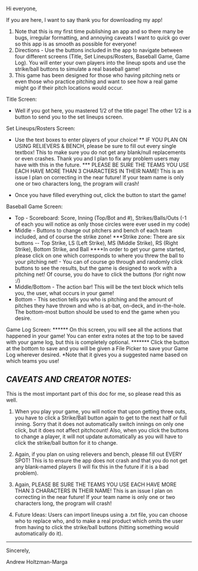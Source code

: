Hi everyone,

If you are here, I want to say thank you for downloading my app!

1. Note that this is my first time publishing an app and so there many be bugs, irregular formatting, and annoying caveats I want to quick go over so this app is as smooth as possible for everyone!
2. Directions - Use the buttons included in the app to navigate between four different screens (Title, Set Lineups/Rosters, Baseball Game, Game Log). You will enter your own players into the lineup spots and use the strike/ball buttons to simulate a real baseball game!
3. This game has been designed for those who having pitching nets or even those who practice pitching and want to see how a real game might go if their pitch locations would occur.

Title Screen:
- Well if you got here, you mastered 1/2 of the title page! The other 1/2 is a button to send you to the set lineups screen.

Set Lineups/Rosters Screen:
* Use the text boxes to enter players of your choice!
** IF YOU PLAN ON USING RELIEVERS & BENCH, please be sure to fill out every single textbox! This to make sure you do not get any blank/null replacements or even crashes. Thank you and I plan to fix any problem users may have with this in the future.
*** PLEASE BE SURE THE TEAMS YOU USE EACH HAVE MORE THAN 3 CHARACTERS IN THEIR NAME! This is an issue I plan on correcting in the near future! If your team name is only one or two characters long, the program will crash!
- Once you have filled everything out, click the button to start the game!

Baseball Game Screen:
- Top - Scoreboard: Score, Inning (Top/Bot and #), Strikes/Balls/Outs (-1 of each you will notice as only those circles were ever used in my code)
- Middle - Buttons to change out pitchers and bench of each team included, and of course the strike zone!
    ***Strike zone: There are six buttons -- Top Strike, LS (Left Strike), MS (Middle Strike), RS (Right Strike), Bottom Strike, and Ball
        ****In order to get your game started, please click on one which corresponds to where you threw the ball to your pitching net!
            - You can of course go through and randomly click buttons to see the results, but the game is designed to work with a pitching                net! Of course, you do have to click the buttons (for right now :/)
- Middle/Bottom - The action bar! This will be the text block which tells you, the user, what occurs in your game!
- Bottom - This section tells you who is pitching and the amount of pitches they have thrown and who is at-bat, on-deck, and in-the-hole. The bottom-most button should be used to end the game when you desire.

Game Log Screen:
****** On this screen, you will see all the actions that happened in your game! You can enter extra notes at the top to be saved with your game log, but this is completely optional.
******* Click the button at the bottom to save and you will be given a File Picker to save your Game Log wherever desired. *Note that it gives you a suggested name based on which teams you use!

*CAVEATS AND CREATOR NOTES:*
--------------------------
This is the most important part of this doc for me, so please read this as well.

1. When you play your game, you will notice that upon getting three outs, you have to click a Strike/Ball button again to get to the next half or full inning. Sorry that it does not automatically switch innings on only one click, but it does not affect pitchcount! Also, when you click the buttons to change a player, it will not update automatically as you will have to click the strike/ball button for it to change.

2. Again, if you plan on using relievers and bench, please fill out EVERY SPOT! This is to ensure the app does not crash and that you do not get any blank-named players (I will fix this in the future if it is a bad problem).

3. Again, PLEASE BE SURE THE TEAMS YOU USE EACH HAVE MORE THAN 3 CHARACTERS IN THEIR NAME! This is an issue I plan on correcting in the near future! If your team name is only one or two characters long, the program will crash!

4. Future Ideas: Users can import lineups using a .txt file, you can choose who to replace who, and to make a real product which omits the user from having to click the strike/ball buttons (hitting something would automatically do it).
---------------------------

Sincerely,

Andrew Holtzman-Marga
